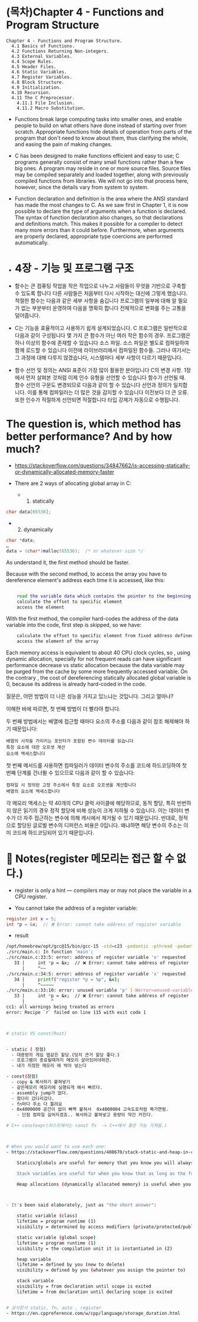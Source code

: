# (목차)Chapter 4 - Functions and Program Structure

```
Chapter 4 - Functions and Program Structure.
  4.1 Basics of Functions.
  4.2 Functions Returning Non-integers.
  4.3 External Variables.
  4.4 Scope Rules.
  4.5 Header Files.
  4.6 Static Variables.
  4.7 Register Variables.
  4.8 Block Structure.
  4.9 Initialization.
  4.10 Recursion.
  4.11 The C Preprocessor.
    4.11.1 File Inclusion.
    4.11.2 Macro Substitution.
```
- Functions break large computing tasks into smaller ones, and enable people to build on what
others have done instead of starting over from scratch. Appropriate functions hide details of
operation from parts of the program that don't need to know about them, thus clarifying the
whole, and easing the pain of making changes.
- C has been designed to make functions efficient and easy to use; C programs generally consist
of many small functions rather than a few big ones. A program may reside in one or more
source files. Source files may be compiled separately and loaded together, along with
previously compiled functions from libraries. We will not go into that process here, however,
since the details vary from system to system.
- Function declaration and definition is the area where the ANSI standard has made the most
changes to C. As we saw first in Chapter 1, it is now possible to declare the type of arguments
when a function is declared. The syntax of function declaration also changes, so that
declarations and definitions match. This makes it possible for a compiler to detect many more
errors than it could before. Furthermore, when arguments are properly declared, appropriate
type coercions are performed automatically.

- # 4장 - 기능 및 프로그램 구조
- 함수는 큰 컴퓨팅 작업을 작은 작업으로 나누고 사람들이 무엇을 기반으로 구축할 수 있도록 합니다
다른 사람들은 처음부터 다시 시작하는 대신에 그렇게 했습니다. 적절한 함수는 다음과 같은 세부 사항을 숨깁니다
프로그램의 일부에 대해 알 필요가 없는 부분부터 운영하여 다음을 명확히 합니다
전체적으로 변화를 주는 고통을 덜어줍니다.
- C는 기능을 효율적이고 사용하기 쉽게 설계되었습니다. C 프로그램은 일반적으로 다음과 같이 구성됩니다
몇 가지 큰 함수가 아닌 여러 작은 함수의 경우. 프로그램은 하나 이상의 함수에 존재할 수 있습니다
소스 파일. 소스 파일은 별도로 컴파일하여 함께 로드할 수 있습니다
이전에 라이브러리에서 컴파일된 함수들. 그러나 여기서는 그 과정에 대해 다루지 않겠습니다,
시스템마다 세부 사항이 다르기 때문입니다.
- 함수 선언 및 정의는 ANSI 표준이 가장 많이 활용한 분야입니다
C의 변경 사항. 1장에서 먼저 살펴본 것처럼 이제 인수 유형을 선언할 수 있습니다
함수가 선언될 때. 함수 선언의 구문도 변경되므로 다음과 같이 할 수 있습니다
선언과 정의가 일치합니다. 이를 통해 컴파일러는 더 많은 것을 감지할 수 있습니다
이전보다 더 큰 오류. 또한 인수가 적절하게 선언되면 적절합니다
타입 강제가 자동으로 수행됩니다.

# The question is, which method has better performance? And by how much?
- https://stackoverflow.com/questions/34847662/is-accessing-statically-or-dynamically-allocated-memory-faster

- There are 2 ways of allocating global array in C:

  - 1. statically

```c
char data[65536];
```

  - 2. dynamically

```c
char *data;
…
data = (char*)malloc(65536);  /* or whatever size */
```

As understand it, the first method should be faster.

Because with the second method, to access the array you have to dereference element's address each time it is accessed, like this:

```bash

    read the variable data which contains the pointer to the beginning of the array
    calculate the offset to specific element
    access the element
```

With the first method, the compiler hard-codes the address of the data variable into the code, first step is skipped, so we have:

```bash
    calculate the offset to specific element from fixed address defined at compile time
    access the element of the array
```

Each memory access is equivalent to about 40 CPU clock cycles, so , using dynamic allocation, specially for not frequent reads can have significant performance decrease vs static allocation because the data variable may be purged from the cache by some more frequently accessed variable. On the contrary , the cost of dereferencing statically allocated global variable is 0, because its address is already hard-coded in the code.

질문은, 어떤 방법이 더 나은 성능을 가지고 있느냐는 것입니다. 그리고 얼마나?

이해한 바에 따르면, 첫 번째 방법이 더 빨라야 합니다.

두 번째 방법에서는 배열에 접근할 때마다 요소의 주소를 다음과 같이 참조 해제해야 하기 때문입니다:

    배열의 시작을 가리키는 포인터가 포함된 변수 데이터를 읽습니다
    특정 요소에 대한 오프셋 계산
    요소에 액세스합니다

첫 번째 메서드를 사용하면 컴파일러가 데이터 변수의 주소를 코드에 하드코딩하여 첫 번째 단계를 건너뛸 수 있으므로 다음과 같이 할 수 있습니다:

    컴파일 시 정의된 고정 주소에서 특정 요소로 오프셋을 계산합니다
    배열의 요소에 액세스합니다

각 메모리 액세스는 약 40개의 CPU 클럭 사이클에 해당하므로, 동적 할당, 특히 빈번하지 않은 읽기의 경우 정적 할당에 비해 성능이 크게 저하될 수 있습니다. 이는 데이터 변수가 더 자주 접근하는 변수에 의해 캐시에서 제거될 수 있기 때문입니다. 반대로, 정적으로 할당된 글로벌 변수의 디퍼런스 비용은 0입니다. 왜냐하면 해당 변수의 주소는 이미 코드에 하드코딩되어 있기 때문입니다.


# 🧠 Notes(register 메모리는 접근 할 수 없다.)

- register is only a hint — compilers may or may not place the variable in a CPU register.

- You cannot take the address of a register variable:

```c
register int x = 5;
int *p = &x;  // ❌ Error: cannot take address of register variable

```


- result


```bash
/opt/homebrew/opt/gcc@15/bin/gcc-15 -std=c23 -pedantic -pthread -pedantic-errors -lm -Wall -Wextra -ggdb -Werror -o ./target/a47_register_variables ./src/main.c
./src/main.c: In function 'main':
./src/main.c:33:5: error: address of register variable 'x' requested
   33 |     int *p = &x;  // ❌ Error: cannot take address of register variable
      |     ^~~
./src/main.c:34:5: error: address of register variable 'x' requested
   34 |     printf("register *p = %p", &x);
      |     ^~~~~~
./src/main.c:33:10: error: unused variable 'p' [-Werror=unused-variable]
   33 |     int *p = &x;  // ❌ Error: cannot take address of register variable
      |          ^
cc1: all warnings being treated as errors
error: Recipe `r` failed on line 115 with exit code 1



# static VS const(Rust)


- static ( 장점)
  - 대용량의 게임 맵같은 할당.(덩치 큰거 할당 좋다.)
  - 프로그램이 종료될때까지 메모리 살아있어야하깐.
  - 내가 지정한 메모리 에 박아 넣는다

- const(장점)
  - copy & 복사하기 붙혀넣기
  - 같은메모리 메모리에 실행되게 해서 빠르다.
  - assembly jump가 없다.
  - 왔다리 갔다리갔다.
  - fn마다 주소 다 틀려요
  - 0x4000000 공간이 없이 빠짝 붙혀서  0x4000004 고속도로처럼 쭉가면됨.
    - 단점 컴파일 길어지겠죠.. 복사하고 붙혀넣고 용량이 약간 커진다.

# C++ constexpr(러스트에서는 const fn  -> C++에서 좋은 기능 가져옴.)



# When you would want to use each one:
- https://stackoverflow.com/questions/408670/stack-static-and-heap-in-c

    Statics/globals are useful for memory that you know you will always need and you know that you don't ever want to deallocate. (By the way, embedded environments may be thought of as having only static memory... the stack and heap are part of a known address space shared by a third memory type: the program code. Programs will often do dynamic allocation out of their static memory when they need things like linked lists. But regardless, the static memory itself (the buffer) is not itself "allocated", but rather other objects are allocated out of the memory held by the buffer for this purpose. You can do this in non-embedded as well, and console games will frequently eschew the built in dynamic memory mechanisms in favor of tightly controlling the allocation process by using buffers of preset sizes for all allocations.)

    Stack variables are useful for when you know that as long as the function is in scope (on the stack somewhere), you will want the variables to remain. Stacks are nice for variables that you need for the code where they are located, but which isn't needed outside that code. They are also really nice for when you are accessing a resource, like a file, and want the resource to automatically go away when you leave that code.

    Heap allocations (dynamically allocated memory) is useful when you want to be more flexible than the above. Frequently, a function gets called to respond to an event (the user clicks the "create box" button). The proper response may require allocating a new object (a new Box object) that should stick around long after the function is exited, so it can't be on the stack. But you don't know how many boxes you would want at the start of the program, so it can't be a static.



- It's been said elaborately, just as "the short answer":

    static variable (class)
    lifetime = program runtime (1)
    visibility = determined by access modifiers (private/protected/public)

    static variable (global scope)
    lifetime = program runtime (1)
    visibility = the compilation unit it is instantiated in (2)

    heap variable
    lifetime = defined by you (new to delete)
    visibility = defined by you (whatever you assign the pointer to)

    stack variable
    visibility = from declaration until scope is exited
    lifetime = from declaration until declaring scope is exited


# 공식문서 static, fn, auto , register
- https://en.cppreference.com/w/cpp/language/storage_duration.html
